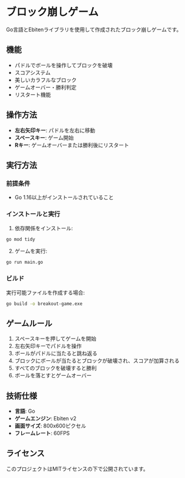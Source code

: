 # ブロック崩しゲーム

Go言語とEbitenライブラリを使用して作成されたブロック崩しゲームです。

## 機能

- パドルでボールを操作してブロックを破壊
- スコアシステム
- 美しいカラフルなブロック
- ゲームオーバー・勝利判定
- リスタート機能

## 操作方法

- **左右矢印キー**: パドルを左右に移動
- **スペースキー**: ゲーム開始
- **Rキー**: ゲームオーバーまたは勝利後にリスタート

## 実行方法

### 前提条件

- Go 1.16以上がインストールされていること

### インストールと実行

1. 依存関係をインストール:
```bash
go mod tidy
```

2. ゲームを実行:
```bash
go run main.go
```

### ビルド

実行可能ファイルを作成する場合:
```bash
go build -o breakout-game.exe
```

## ゲームルール

1. スペースキーを押してゲームを開始
2. 左右矢印キーでパドルを操作
3. ボールがパドルに当たると跳ね返る
4. ブロックにボールが当たるとブロックが破壊され、スコアが加算される
5. すべてのブロックを破壊すると勝利
6. ボールを落とすとゲームオーバー

## 技術仕様

- **言語**: Go
- **ゲームエンジン**: Ebiten v2
- **画面サイズ**: 800x600ピクセル
- **フレームレート**: 60FPS

## ライセンス

このプロジェクトはMITライセンスの下で公開されています。
